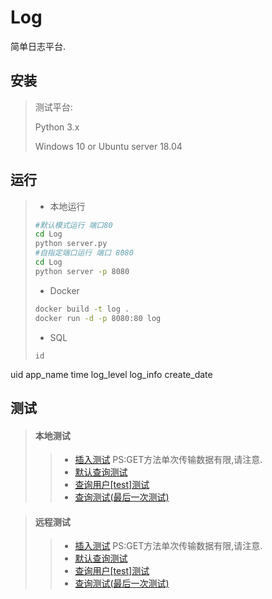 # Log
简单日志平台.

## 安装

> 测试平台:
>
> Python 3.x
>
> Windows 10 or Ubuntu server 18.04

## 运行

> * 本地运行
>
> ```bash
> #默认模式运行 端口80
> cd Log
> python server.py
> #自指定端口运行 端口 8080
> cd Log
> python server -p 8080
> ```
>
> * Docker
>
> ```bash
> docker build -t log .
> docker run -d -p 8080:80 log
> ```
> * SQL
> ```
> id
uid
app_name
time
log_level
log_info
create_date



## 测试
> #### 本地测试
> > * [插入测试](http://127.0.0.1/insert?name=测试软件&uid=1&log=[{"level":1,"time":"1.2223s","info":"测试消息1"},{"level":2,"time":"1.2223s","info":"测试消息2"}]) PS:GET方法单次传输数据有限,请注意.
> > * [默认查询测试](http://127.0.0.1/select?1=1)
> > * [查询用户[test]测试](http://127.0.0.1/select?uid=1)
>> * <a href="http://127.0.0.1/select?log_level>=2 and app_name = '项目测试' and app_count =(SELECT max(app_count) FROM log)" target="_blank">查询测试(最后一次测试)</a>

> ####  远程测试
> > * [插入测试](/insert?name=测试软件&uid=1&log=[{"level":1,"time":"1.2223s","info":"测试消息1"},{"level":2,"time":"1.2223s","info":"测试消息2"}]) PS:GET方法单次传输数据有限,请注意.
> > * [默认查询测试](/select?1=1)
> > * [查询用户[test]测试](/select?uid=1)
> > * <a href="/select?log_level>=2 and app_name = '项目测试' and app_count =(SELECT max(app_count) FROM log)" target="_blank">查询测试(最后一次测试)</a>

